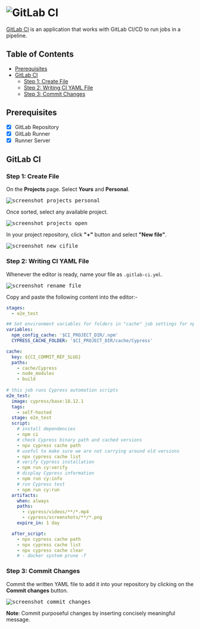 <!-- omit in toc -->
# ![GitLab CI](https://gitlab.msu.edu/uploads/-/system/project/avatar/6141/gitlab-ci-cd-logo_2x.png)

[GitLab CI](https://docs.gitlab.com/runner/) is an application that works with GitLab CI/CD to run jobs in a pipeline.

<!-- omit in toc -->
## Table of Contents

- [Prerequisites](#prerequisites)
- [GitLab CI](#gitlab-ci)
  - [Step 1: Create File](#step-1-create-file)
  - [Step 2: Writing CI YAML File](#step-2-writing-ci-yaml-file)
  - [Step 3: Commit Changes](#step-3-commit-changes)

## Prerequisites

- [x] GitLab Repository
- [x] GitLab Runner
- [x] Runner Server

## GitLab CI

### Step 1: Create File

On the **Projects** page. Select **Yours** and **Personal**.

<kbd>![screenshot_projects_personal](/uploads/08d284c390142eeb542d209ab315128c/screenshot_projects_personal.png)</kbd>

Once sorted, select any available project.

<kbd>![screenshot_projects_open](/uploads/7a0d1efb157a7a1c1617eeaa15a37eea/screenshot_projects_open.png)</kbd>

In your project repository, click **"+"** button and select **"New file"**.

<kbd>![screenshot_new_cifile](/uploads/80634df77cf959f88ab9673ff8e9d51a/screenshot_new_cifile.png)</kbd>

### Step 2: Writing CI YAML File

Whenever the editor is ready, name your file as `.gitlab-ci.yml`.

<kbd>![screenshot_rename_file](/uploads/fa71fd502e2f45fa384174a2cbfe59ea/screenshot_rename_file.png)</kbd>

Copy and paste the following content into the editor:-

```yaml
stages:
  - e2e_test

## Set environment variables for folders in "cache" job settings for npm modules and Cypress binary
variables:
  npm_config_cache: '$CI_PROJECT_DIR/.npm'
  CYPRESS_CACHE_FOLDER: '$CI_PROJECT_DIR/cache/Cypress'

cache:
  key: ${CI_COMMIT_REF_SLUG}
  paths:
    - cache/Cypress
    - node_modules
    - build
    
# this job runs Cypress automation scripts
e2e_test:
  image: cypress/base:18.12.1
  tags:
    - self-hosted
  stage: e2e_test
  script:
    # install dependencies
    - npm ci
    # check Cypress binary path and cached versions
    - npx cypress cache path
    # useful to make sure we are not carrying around old versions
    - npx cypress cache list
    # verify Cypress installation
    - npm run cy:verify
    # display Cypress information
    - npm run cy:info
    # run Cypress test
    - npm run cy:run
  artifacts:
    when: always
    paths:
      - cypress/videos/**/*.mp4
      - cypress/screenshots/**/*.png
    expire_in: 1 day

  after_script:
    - npx cypress cache path
    - npx cypress cache list
    - npx cypress cache clear
    # - docker system prune -f
```

### Step 3: Commit Changes

Commit the written YAML file to add it into your repository by clicking on the **Commit changes** button.

<kbd>![screenshot_commit_changes](/uploads/9694054577578bcc9896e31a4906e522/screenshot_commit_changes.png)</kbd>

**Note**: Commit purposeful changes by inserting concisely meaningful message.

